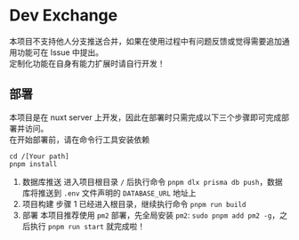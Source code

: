 # Dev Exchange

本项目不支持他人分支推送合并，如果在使用过程中有问题反馈或觉得需要追加通用功能可在 Issue 中提出。  
定制化功能在自身有能力扩展时请自行开发！

## 部署

本项目是在 nuxt server 上开发，因此在部署时只需完成以下三个步骤即可完成部署并访问。  
在开始部署前，请在命令行工具安装依赖

```base
cd /[Your path]
pnpm install
```

1. 数据库推送
   进入项目根目录 `/` 后执行命令 `pnpm dlx prisma db push`，数据库将推送到 `.env` 文件声明的 `DATABASE_URL` 地址上
2. 项目构建
   步骤 1 已经进入根目录，继续执行命令 `pnpm run build`
3. 部署
   本项目推荐使用 `pm2` 部署，先全局安装 `pm2`: `sudo pnpm add pm2 -g`，之后执行 `pnpm run start` 就完成啦！
